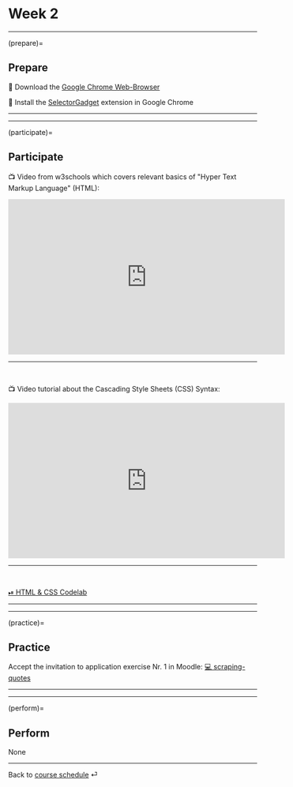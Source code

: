 # Week 2


---

(prepare)=
## Prepare


💾 Download the [Google Chrome Web-Browser](https://www.google.com/intl/de_de/chrome/)


💾 Install the [SelectorGadget](https://chrome.google.com/webstore/detail/selectorgadget/mhjhnkcfbdhnjickkkdbjoemdmbfginb) extension in Google Chrome




---

---


(participate)=
## Participate


📺  Video from w3schools which covers relevant basics of "Hyper Text Markup Language" (HTML): 

<iframe width="560" height="315" src="https://www.youtube-nocookie.com/embed/ewZ_YWbIWXI" title="YouTube video player" frameborder="0" allow="accelerometer; autoplay; clipboard-write; encrypted-media; gyroscope; picture-in-picture" allowfullscreen></iframe>

<br>

---

<br>

📺  Video tutorial about the Cascading Style Sheets (CSS) Syntax:  

<iframe width="560" height="315" src="https://www.youtube-nocookie.com/embed/QqmCs2UTS8s" title="YouTube video player" frameborder="0" allow="accelerometer; autoplay; clipboard-write; encrypted-media; gyroscope; picture-in-picture" allowfullscreen></iframe>


<br>

---

<br>


[⏯ HTML & CSS Codelab](https://kirenz.github.io/codelabs/codelabs/webscraping/#0)


---

---


(practice)=
## Practice

Accept the invitation to application exercise Nr. 1 in Moodle: [💻 scraping-quotes](https://e-learning.hdm-stuttgart.de/moodle/mod/page/view.php?id=262127)

---

---

(perform)=
## Perform

None


---

Back to [course schedule](../docs/course-schedule.md) ⏎
